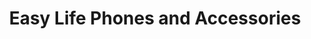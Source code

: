 ---
title: "Easy Life Phones and Accessories"
url: /accra/easy-life-phones-and-accessories/
shop: mobile phone
---